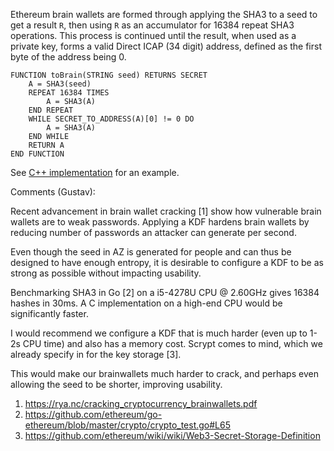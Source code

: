 Ethereum brain wallets are formed through applying the SHA3 to a seed to get a result `R`, then using `R` as an accumulator for 16384 repeat SHA3 operations. This process is continued until the result, when used as a private key, forms a valid Direct ICAP (34 digit) address, defined as the first byte of the address being 0.

```
FUNCTION toBrain(STRING seed) RETURNS SECRET
	A = SHA3(seed)
	REPEAT 16384 TIMES
		A = SHA3(A)
	END REPEAT
	WHILE SECRET_TO_ADDRESS(A)[0] != 0 DO
		A = SHA3(A)
	END WHILE
	RETURN A
END FUNCTION
```

See [C++ implementation](https://github.com/ethereum/cpp-ethereum/blob/develop/libethcore/KeyManager.cpp#L215-L225) for an example.



Comments (Gustav):

Recent advancement in brain wallet cracking [1] show how vulnerable brain wallets are to weak passwords. Applying a KDF hardens brain wallets by reducing number of passwords an attacker can generate per second.

Even though the seed in AZ is generated for people and can thus be designed to have enough entropy, it is desirable to configure a KDF to be as strong as possible without impacting usability.

Benchmarking SHA3 in Go [2] on a i5-4278U CPU @ 2.60GHz gives 16384 hashes in 30ms. A C implementation on a high-end CPU would be significantly faster.

I would recommend we configure a KDF that is much harder (even up to 1-2s CPU time) and also has a memory cost. Scrypt comes to mind, which we already specify in for the key storage [3].

This would make our brainwallets much harder to crack, and perhaps even allowing the seed to be shorter, improving usability.

1. https://rya.nc/cracking_cryptocurrency_brainwallets.pdf
2. https://github.com/ethereum/go-ethereum/blob/master/crypto/crypto_test.go#L65
3. https://github.com/ethereum/wiki/wiki/Web3-Secret-Storage-Definition